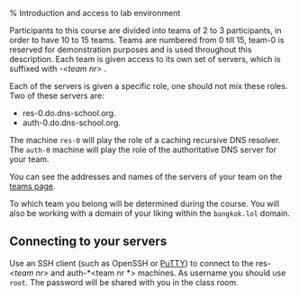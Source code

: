 % Introduction and access to lab environment

Participants to this course are divided into teams of 2 to 3 participants,
in order to have 10 to 15 teams.  Teams are numbered from 0 till 15,
team-0 is reserved for demonstration purposes and is used
throughout this description.  Each team is given access to its own
set of servers, which is suffixed with -*\<team nr\>* .

Each of the servers is given a specific role, one should not mix these
roles.  Two of these servers are:

- res-0.do.dns-school.org.
- auth-0.do.dns-school.org.

The machine `res-0` will play the role of a caching recursive DNS
resolver.  The `auth-0` machine will
play the role of the authoritative DNS server for your team.

You can see the addresses and names of the servers of your team on the [teams
page](teams.shtml).

To which team you belong will be determined during the course.
You will also be working with a domain of your liking within the `bangkok.lol`
domain.

## Connecting to your servers

Use an SSH client (such as OpenSSH or [PuTTY](https://www.chiark.greenend.org.uk/~sgtatham/putty/)) to connect to the res-*\<team nr\>* 
and auth-*<team nr *> machines.  As username you should use `root`. 
The password will be shared with you in the class room.
